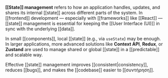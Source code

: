 **[[State]] management** refers to how an application handles, updates, and shares its internal [[state]] across different parts of the system. In [[frontend]] development — especially with [[frameworks]] like [[React]] — [[state]] management is essential for keeping the [[User Interface (UI)]] in sync with the underlying [[data]].

In small [[components]], local [[state]] (e.g., via `useState`) may be enough. In larger applications, more advanced solutions like **Context API**, **Redux**, or **Zustand** are used to manage shared or global [[state]] in a [[predictable]] and scalable way.

Effective [[state]] management improves [[consistent|consistency]], reduces [[bugs]], and makes the [[codebase]] easier to [[συντήρηση]].